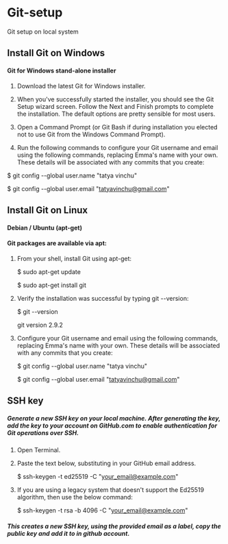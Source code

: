 # Git-setup
Git setup on local system

## Install Git on Windows
#### Git for Windows stand-alone installer
1) Download the latest Git for Windows installer.

2) When you've successfully started the installer, you should see the Git Setup wizard screen. Follow the Next and Finish prompts to complete the installation. The default options are pretty sensible for most users.

3) Open a Command Prompt (or Git Bash if during installation you elected not to use Git from the Windows Command Prompt).

4) Run the following commands to configure your Git username and email using the following commands, replacing Emma's name with your own. These details will be associated with any commits that you create:

 
  $ git config --global user.name "tatya vinchu" 

  $ git config --global user.email "tatyavinchu@gmail.com"


## Install Git on Linux
#### Debian / Ubuntu (apt-get)
#### Git packages are available via apt:

1) From your shell, install Git using apt-get:
   
   $ sudo apt-get update
   
   $ sudo apt-get install git

2) Verify the installation was successful by typing git --version:

   $ git --version
   
   git version 2.9.2

3) Configure your Git username and email using the following commands, replacing Emma's name with your own. These details will be associated with any commits that you      create:

   $ git config --global user.name "tatya vinchu" 
   
   $ git config --global user.email "tatyavinchu@gmail.com"

## SSH key
##### Generate a new SSH key on your local machine. After generating the key,  add the key to your account on GitHub.com to enable authentication for Git operations over SSH.
1) Open Terminal.

2) Paste the text below, substituting in your GitHub email address.

   $ ssh-keygen -t ed25519 -C "your_email@example.com"
3) If you are using a legacy system that doesn't support the Ed25519 algorithm, then use the below command:

   $ ssh-keygen -t rsa -b 4096 -C "your_email@example.com"
   
##### This creates a new SSH key, using the provided email as a label, copy the public key and add it to in github account.

